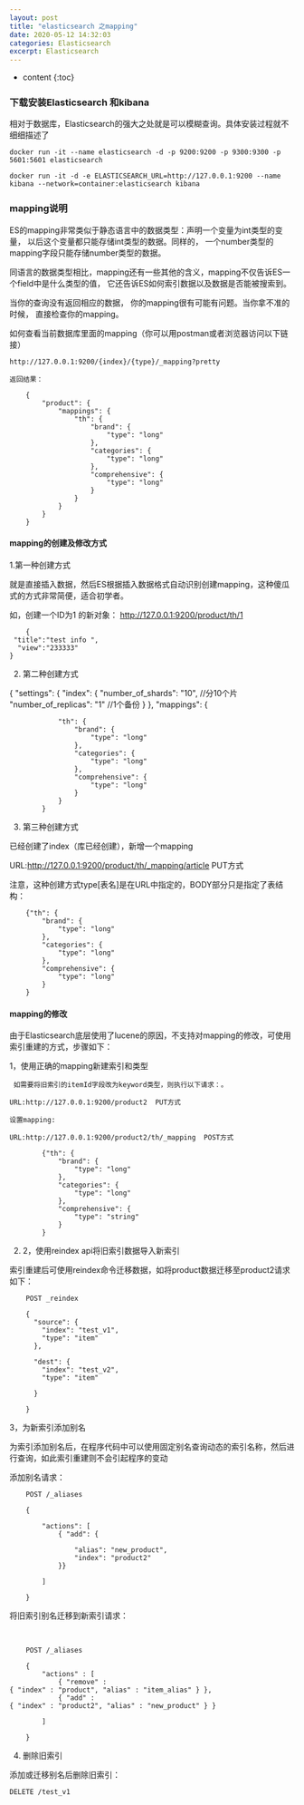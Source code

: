 ```yaml
---
layout: post
title: "elasticsearch 之mapping"
date: 2020-05-12 14:32:03
categories: Elasticsearch
excerpt: Elasticsearch
---
```


* content
{:toc}

### 下载安装Elasticsearch 和kibana

相对于数据库，Elasticsearch的强大之处就是可以模糊查询。具体安装过程就不细细描述了

	docker run -it --name elasticsearch -d -p 9200:9200 -p 9300:9300 -p 5601:5601 elasticsearch

	docker run -it -d -e ELASTICSEARCH_URL=http://127.0.0.1:9200 --name kibana --network=container:elasticsearch kibana



### mapping说明

ES的mapping非常类似于静态语言中的数据类型：声明一个变量为int类型的变量， 以后这个变量都只能存储int类型的数据。同样的， 一个number类型的mapping字段只能存储number类型的数据。

同语言的数据类型相比，mapping还有一些其他的含义，mapping不仅告诉ES一个field中是什么类型的值， 它还告诉ES如何索引数据以及数据是否能被搜索到。

当你的查询没有返回相应的数据， 你的mapping很有可能有问题。当你拿不准的时候， 直接检查你的mapping。

如何查看当前数据库里面的mapping（你可以用postman或者浏览器访问以下链接）

	http://127.0.0.1:9200/{index}/{type}/_mapping?pretty

	返回结果：

		{
			"product": {
				"mappings": {
					"th": {
						"brand": {
							"type": "long"
						},
						"categories": {
							"type": "long"
						},
						"comprehensive": {
							"type": "long"
						}
					}
				}
			}
		}

#### mapping的创建及修改方式

1.第一种创建方式	

就是直接插入数据，然后ES根据插入数据格式自动识别创建mapping，这种傻瓜式的方式非常简便，适合初学者。

如，创建一个ID为1 的新对象： http://127.0.0.1:9200/product/th/1

	    {
     "title":"test info ",
      "view":"233333"
    }

2. 第二种创建方式

{
  "settings": {
    "index": {
      "number_of_shards": "10",  //分10个片
      "number_of_replicas": "1"  //1个备份
    }
  },
  "mappings": {

				"th": {
					"brand": {
						"type": "long"
					},
					"categories": {
						"type": "long"
					},
					"comprehensive": {
						"type": "long"
					}
				}
			}

3. 第三种创建方式

已经创建了index（库已经创建），新增一个mapping

URL:http://127.0.0.1:9200/product/th/_mapping/article PUT方式

注意，这种创建方式type[表名]是在URL中指定的，BODY部分只是指定了表结构：

		{"th": {
			"brand": {
				"type": "long"
			},
			"categories": {
				"type": "long"
			},
			"comprehensive": {
				"type": "long"
			}
		}

#### mapping的修改

由于Elasticsearch底层使用了lucene的原因，不支持对mapping的修改，可使用索引重建的方式，步骤如下：

1，使用正确的mapping新建索引和类型

     如需要将旧索引的itemId字段改为keyword类型，则执行以下请求：。

    URL:http://127.0.0.1:9200/product2  PUT方式

    设置mapping:

    URL:http://127.0.0.1:9200/product2/th/_mapping  POST方式

			{"th": {
				"brand": {
					"type": "long"
				},
				"categories": {
					"type": "long"
				},
				"comprehensive": {
					"type": "string"
				}
			}
    
2. 2，使用reindex api将旧索引数据导入新索引

索引重建后可使用reindex命令迁移数据，如将product数据迁移至product2请求如下：

	 	POST _reindex

		{
		  "source": {
		    "index": "test_v1",
		    "type": "item"
		  },

		  "dest": {
		    "index": "test_v2",
		    "type": "item"

		  }

		}

3，为新索引添加别名

为索引添加别名后，在程序代码中可以使用固定别名查询动态的索引名称，然后进行查询，如此索引重建则不会引起程序的变动

添加别名请求：

		POST /_aliases

		{

		    "actions": [
		        { "add": {

		            "alias": "new_product",
		            "index": "product2"
		        }}

		    ]

		}

将旧索引别名迁移到新索引请求：

  

		POST /_aliases

		{
		    "actions" : [
		        { "remove" : { "index" : "product", "alias" : "item_alias" } },
		        { "add" : { "index" : "product2", "alias" : "new_product" } }

		    ]

		}

4. 删除旧索引

添加或迁移别名后删除旧索引：

	DELETE /test_v1


